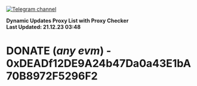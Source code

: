 [![Telegram channel](https://img.shields.io/endpoint?url=https://runkit.io/damiankrawczyk/telegram-badge/branches/master?url=https://t.me/n4z4v0d)](https://t.me/n4z4v0d) 

**Dynamic Updates Proxy List with Proxy Checker**  
**Last Updated: 21.12.23 03:48**

# DONATE (_any evm_) - 0xDEADf12DE9A24b47Da0a43E1bA70B8972F5296F2
